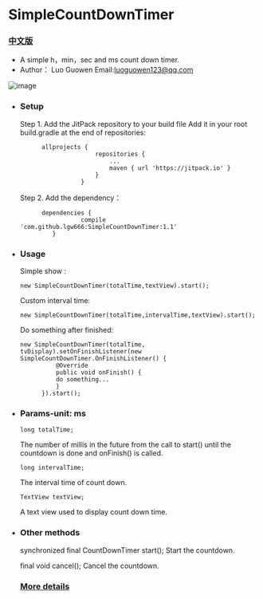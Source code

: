 # SimpleCountDownTimer

 ### [中文版]( https://github.com/lgw666/SimpleCountDownTimer/blob/master/README-CN.md)

 * A simple h，min，sec and ms count down timer.
 * Author： Luo Guowen Email:<a href="#">luoguowen123@qq.com</a>
 
  
 ![image](https://github.com/lgw666/SimpleCountDownTimerDemo/blob/master/SimpleCountDownTimerDemo.gif)
 
 * ### Setup

   Step 1. Add the JitPack repository to your build file Add it in your root build.gradle at the end of repositories:
            
             allprojects {
                    		repositories {
                    			...
                    			maven { url 'https://jitpack.io' }
                    		}
                    	}
                    	
   Step 2. Add the dependency：
   
             dependencies {
             	        compile 'com.github.lgw666:SimpleCountDownTimer:1.1'
             	}
 * ### Usage

   Simple show :

   `new SimpleCountDownTimer(totalTime,textView).start();`

   Custom interval time:

   `new SimpleCountDownTimer(totalTime,intervalTime,textView).start();`

   Do something after finished:
   ```
   new SimpleCountDownTimer(totalTime, tvDisplay).setOnFinishListener(new SimpleCountDownTimer.OnFinishListener() {
             @Override
             public void onFinish() {
             do something...
             }
         }).start();
   ```
   
 * ### Params-unit: ms

   ```
   long totalTime;
   ```
   The number of millis in the future from the call to start() until the countdown is done and onFinish() is called.
   
   ```
   long intervalTime;
   ```
   
   The interval time of count down.
   
   ```
   TextView textView;
   ```
   
   A text view used to display count down time.
   
 * ### Other methods
 
   synchronized final CountDownTimer start(); Start the countdown.

   final void cancel(); Cancel the countdown.
   
   ### [More details](https://developer.android.google.cn/reference/android/os/CountDownTimer.html)

 
         
